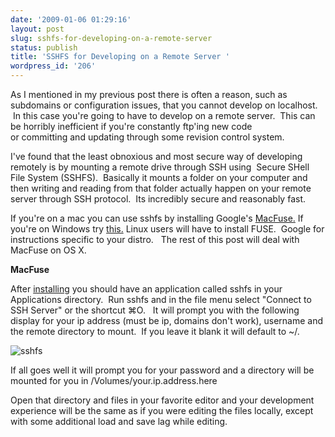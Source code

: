 ```yaml
---
date: '2009-01-06 01:29:16'
layout: post
slug: sshfs-for-developing-on-a-remote-server
status: publish
title: 'SSHFS for Developing on a Remote Server '
wordpress_id: '206'
---
```


As I mentioned in my previous post there is often a reason, such as subdomains or configuration issues, that you cannot develop on localhost.  In this case you're going to have to develop on a remote server.  This can be horribly inefficient if you're constantly ftp'ing new code or committing and updating through some revision control system.  

I've found that the least obnoxious and most secure way of developing remotely is by mounting a remote drive through SSH using  Secure SHell File System (SSHFS).  Basically it mounts a folder on your computer and then writing and reading from that folder actually happen on your remote server through SSH protocol.  Its incredibly secure and reasonably fast.  

If you're on a mac you can use sshfs by installing Google's [MacFuse.](http://code.google.com/p/macfuse/) If you're on Windows try [this.](http://dokan-dev.net/en/download/#sshfs) Linux users will have to install FUSE.  Google for instructions specific to your distro.   The rest of this post will deal with MacFuse on OS X. 

**MacFuse**

After [installing](http://code.google.com/p/macfuse/) you should have an application called sshfs in your Applications directory.  Run sshfs and in the file menu select "Connect to SSH Server" or the shortcut ⌘O.   It will prompt you with the following display for your ip address (must be ip, domains don't work), username and the remote directory to mount.  If you leave it blank it will default to ~/.  

![sshfs](http://thingsilearned.files.wordpress.com/2009/01/sshfs.png)

If all goes well it will prompt you for your password and a directory will be mounted for you in /Volumes/your.ip.address.here

Open that directory and files in your favorite editor and your development experience will be the same as if you were editing the files locally, except with some additional load and save lag while editing.
